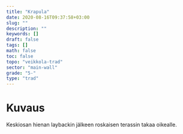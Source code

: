 ```yaml
---
title: "Krapula"
date: 2020-08-16T09:37:58+03:00
slug: ""
description: ""
keywords: []
draft: false
tags: []
math: false
toc: false
topo: "veikkola-trad"
sector: "main-wall"
grade: "5-"
type: "trad"
---
```


# Kuvaus

Keskiosan hienan laybackin jälkeen roskaisen terassin takaa oikealle.